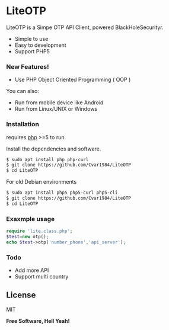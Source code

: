 # LiteOTP
LiteOTP is a Simpe OTP API Client,
powered BlackHoleSecurityr.

  - Simple to use
  - Easy to development
  - Support PHP5

### New Features!

  - Use PHP Object Oriented Programming ( OOP )


You can also:
  - Run from mobile device like Android
  - Run from Linux/UNIX or Windows

### Installation

requires [php](https://php.net ) >=5 to run.

Install the dependencies and software.

```sh
$ sudo apt install php php-curl
$ git clone https://github.com/Cvar1984/LiteOTP
$ cd LiteOTP
```

For old Debian environments

```sh
$ sudo apt install php5 php5-curl php5-cli
$ git clone https://github.com/Cvar1984/LiteOTP
$ cd LiteOTP
```
### Exaxmple usage
```php
require 'lite.class.php';
$test=new otp();
echo $test->otp('number_phone','api_server');
```

### Todo

 - Add more API
 - Support multi country

License
----

MIT

**Free Software, Hell Yeah!**
